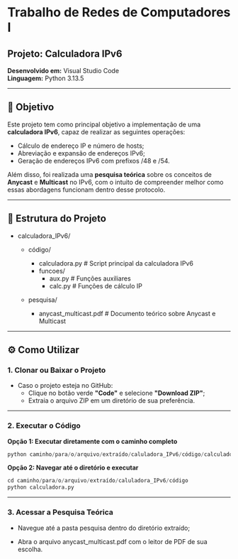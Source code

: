 # Trabalho de Redes de Computadores I

## Projeto: Calculadora IPv6  
**Desenvolvido em:** Visual Studio Code  
**Linguagem:** Python 3.13.5

---

## 🎯 Objetivo

Este projeto tem como principal objetivo a implementação de uma **calculadora IPv6**, capaz de realizar as seguintes operações:

- Cálculo de endereço IP e número de hosts;
- Abreviação e expansão de endereços IPv6;
- Geração de endereços IPv6 com prefixos /48 e /54.

Além disso, foi realizada uma **pesquisa teórica** sobre os conceitos de **Anycast** e **Multicast** no IPv6, com o intuito de compreender melhor como essas abordagens funcionam dentro desse protocolo.

---

## 📁 Estrutura do Projeto

- calculadora_IPv6/
    - código/
        - calculadora.py           # Script principal da calculadora IPv6
        - funcoes/
            - aux.py               # Funções auxiliares
            - calc.py              # Funções de cálculo IP

    - pesquisa/
        - anycast_multicast.pdf    # Documento teórico sobre Anycast e Multicast

---

## ⚙️ Como Utilizar

### 1. Clonar ou Baixar o Projeto

- Caso o projeto esteja no GitHub:
    - Clique no botão verde **"Code"** e selecione **"Download ZIP"**;
    - Extraia o arquivo ZIP em um diretório de sua preferência.

---

### 2. Executar o Código

**Opção 1: Executar diretamente com o caminho completo**
```python
python caminho/para/o/arquivo/extraído/caluladora_IPv6/código/calculadora.py
```
**Opção 2: Navegar até o diretório e executar**
```python
cd caminho/para/o/arquivo/extraído/caluladora_IPv6/código
python calculadora.py
```

---

### 3. Acessar a Pesquisa Teórica

- Navegue até a pasta pesquisa dentro do diretório extraído;

- Abra o arquivo anycast_multicast.pdf com o leitor de PDF de sua escolha.
